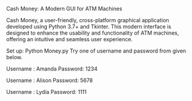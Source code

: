 Cash Money: A Modern GUI for ATM Machines

Cash Money, a user-friendly, cross-platform graphical application developed using Python 3.7+ and Tkinter. This modern interface is designed to enhance the usability and functionality of ATM machines, offering an intuitive and seamless user experience.

Set up: Python Money.py
Try one of username and password from given below.

Username : Amanda   Password: 1234

Username : Alison   Password: 5678

Username : Lydia   Password: 1111
